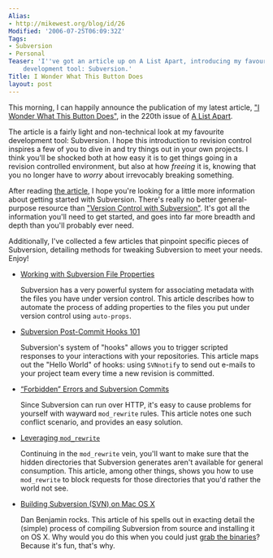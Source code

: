 ```yaml
---
Alias:
- http://mikewest.org/blog/id/26
Modified: '2006-07-25T06:09:32Z'
Tags:
- Subversion
- Personal
Teaser: 'I''ve got an article up on A List Apart, introducing my favourite behind-the-scenes
    development tool: Subversion.'
Title: I Wonder What This Button Does
layout: post
---
```

This morning, I can happily announce the publication of my latest article, ["I Wonder What This Button Does"][article], in the 220th issue of [A List Apart][ala].

The article is a fairly light and non-technical look at my favourite development tool: Subversion.  I hope this introduction to revision control inspires a few of you to dive in and try things out in your own projects.  I think you'll be shocked both at how easy it is to get things going in a revision controlled environment, but also at how _freeing_ it is, knowing that you no longer have to _worry_ about irrevocably breaking something.

[ala]: http://alistapart.com/
[article]: http://alistapart.com/articles/revisioncontrol "A List Apart: 'I Wonder What This Button Does'"

After reading [the article][article], I hope you're looking for a little more information about getting started with Subversion.  There's really no better general-purpose resource than ["Version Control with Subversion"][svnbook].  It's got all the information you'll need to get started, and goes into far more breadth and depth than you'll probably ever need.

Additionally, I've collected a few articles that pinpoint specific pieces of Subversion, detailing methods for tweaking Subversion to meet your needs.  Enjoy!

*   [Working with Subversion File Properties][props]

    Subversion has a very powerful system for associating metadata with the
    files you have under version control. This article describes how to
    automate the process of adding properties to the files you put under
    version control using `auto-props`.
    
*   [Subversion Post-Commit Hooks 101][post]

    Subversion's system of "hooks" allows you to trigger scripted responses to
    your interactions with your repositories.  This article maps out the
    "Hello World" of hooks: using `SVNnotify` to send out e-mails to your 
    project team every time a new revision is committed.
    
*   [“Forbidden” Errors and Subversion Commits][forbidden]

    Since Subversion can run over HTTP, it's easy to cause problems for
    yourself with wayward `mod_rewrite` rules.  This article notes one such
    conflict scenario, and provides an easy solution.
    
*   [Leveraging `mod_rewrite`][leverage]

    Continuing in the `mod_rewrite` vein, you'll want to make sure that the 
    hidden directories that Subversion generates aren't available for general
    consumption.  This article, among other things, shows you how to use
    `mod_rewrite` to block requests for those directories that you'd rather
    the world not see.

*   [Building Subversion (SVN) on Mac OS X][building]

    Dan Benjamin rocks.  This article of his spells out in exacting detail the
    (simple) process of compiling Subversion from source and installing it on
    OS X.  Why would you do this when you could just [grab the
    binaries][download]?  Because it's fun, that's why.

[svnbook]: http://svnbook.red-bean.com/ "Version Control with Subversion"
[props]: http://mikewest.org/archive/working-with-subversion-file-properties
[post]: http://mikewest.org/archive/subversion-post-commit-hooks-101
[forbidden]: http://mikewest.org/archive/forbidden-errors-and-subversion-commits
[leverage]: http://mikewest.org/archive/leveraging-modrewrite
[download]: http://subversion.tigris.org/project_packages.html
[building]: http://hivelogic.com/articles/2006/04/19/svn_on_os_x "Hivelogic: 'Building Subversion (SVN) on Mac OS X'"